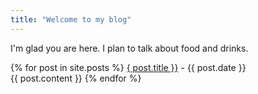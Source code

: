 ```yaml
---
title: "Welcome to my blog"
---
```


I'm glad you are here. I plan to talk about food and drinks.



{% for post in site.posts %}
  <a href = "http://github.com/{{ post.title }}">{ post.title }}</a> - {{ post.date }}\
  {{ post.content }}
{% endfor %}
